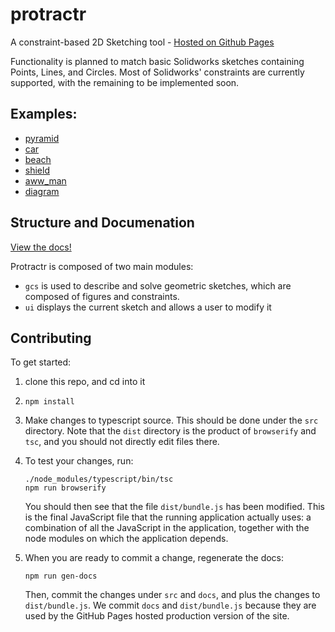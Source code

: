 # protractr
A constraint-based 2D Sketching tool - [Hosted on Github Pages](https://n-wach.github.io/protractr/src/)

Functionality is planned to match basic Solidworks sketches containing Points, Lines, and Circles.  Most of Solidworks' constraints are currently supported, with the remaining to be implemented soon.

## Examples:
- [pyramid](https://n-wach.github.io/protractr/src/?pyramid.json)
- [car](https://n-wach.github.io/protractr/src/?car.json)
- [beach](https://n-wach.github.io/protractr/src/?beach.json)
- [shield](https://n-wach.github.io/protractr/src/?shield.json)
- [aww_man](https://n-wach.github.io/protractr/src/?aww_man.json)
- [diagram](https://n-wach.github.io/protractr/src/?diagram.json)

## Structure and Documenation

[View the docs!](https://n-wach.github.io/protractr/docs)

Protractr is composed of two main modules:
 - `gcs` is used to describe and solve geometric sketches, which are composed of figures and constraints.
 - `ui` displays the current sketch and allows a user to modify it

## Contributing

To get started:

1.  clone this repo, and cd into it
2.  `npm install`
3.  Make changes to typescript source.  This should be done under the `src` directory.  Note that the `dist` directory is the product of `browserify` and `tsc`, and you should not directly edit files there.
4.  To test your changes, run:

    ```
    ./node_modules/typescript/bin/tsc
    npm run browserify
    ```

    You should then see that the file `dist/bundle.js` has been modified.  This is the final JavaScript file that the running application actually uses: a combination of all the JavaScript in the application, together with the node modules on which the application depends.

5. When you are ready to commit a change, regenerate the docs:

    ```
    npm run gen-docs
    ```
    
    Then, commit the changes under `src` and `docs`, and plus the changes to `dist/bundle.js`.  We commit `docs` and `dist/bundle.js` because they are used by the GitHub Pages hosted production version of the site.

